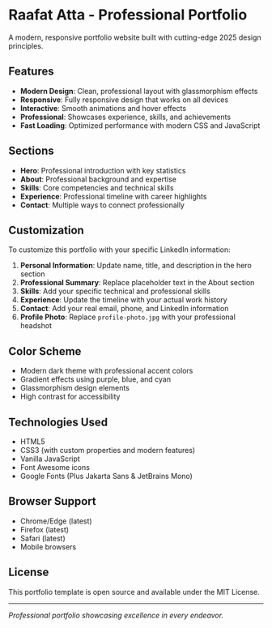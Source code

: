 # Raafat Atta - Professional Portfolio

A modern, responsive portfolio website built with cutting-edge 2025 design principles.

## Features

- **Modern Design**: Clean, professional layout with glassmorphism effects
- **Responsive**: Fully responsive design that works on all devices
- **Interactive**: Smooth animations and hover effects
- **Professional**: Showcases experience, skills, and achievements
- **Fast Loading**: Optimized performance with modern CSS and JavaScript

## Sections

- **Hero**: Professional introduction with key statistics
- **About**: Professional background and expertise
- **Skills**: Core competencies and technical skills
- **Experience**: Professional timeline with career highlights
- **Contact**: Multiple ways to connect professionally

## Customization

To customize this portfolio with your specific LinkedIn information:

1. **Personal Information**: Update name, title, and description in the hero section
2. **Professional Summary**: Replace placeholder text in the About section
3. **Skills**: Add your specific technical and professional skills
4. **Experience**: Update the timeline with your actual work history
5. **Contact**: Add your real email, phone, and LinkedIn information
6. **Profile Photo**: Replace `profile-photo.jpg` with your professional headshot

## Color Scheme

- Modern dark theme with professional accent colors
- Gradient effects using purple, blue, and cyan
- Glassmorphism design elements
- High contrast for accessibility

## Technologies Used

- HTML5
- CSS3 (with custom properties and modern features)
- Vanilla JavaScript
- Font Awesome icons
- Google Fonts (Plus Jakarta Sans & JetBrains Mono)

## Browser Support

- Chrome/Edge (latest)
- Firefox (latest)
- Safari (latest)
- Mobile browsers

## License

This portfolio template is open source and available under the MIT License.

---

*Professional portfolio showcasing excellence in every endeavor.*